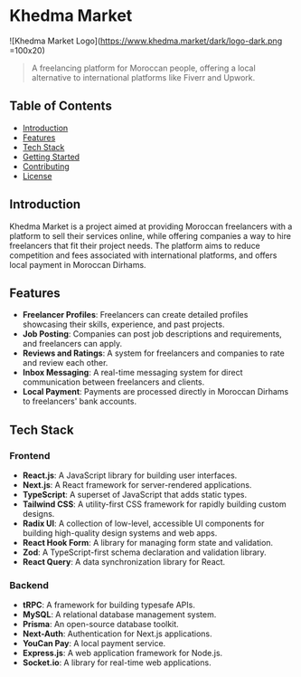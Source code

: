 # Khedma Market

![Khedma Market Logo](https://www.khedma.market/dark/logo-dark.png =100x20)

> A freelancing platform for Moroccan people, offering a local alternative to international platforms like Fiverr and Upwork.

## Table of Contents

- [Introduction](#introduction)
- [Features](#features)
- [Tech Stack](#tech-stack)
- [Getting Started](#getting-started)
- [Contributing](#contributing)
- [License](#license)

## Introduction

Khedma Market is a project aimed at providing Moroccan freelancers with a platform to sell their services online, while offering companies a way to hire freelancers that fit their project needs. The platform aims to reduce competition and fees associated with international platforms, and offers local payment in Moroccan Dirhams.

## Features

- **Freelancer Profiles**: Freelancers can create detailed profiles showcasing their skills, experience, and past projects.
- **Job Posting**: Companies can post job descriptions and requirements, and freelancers can apply.
- **Reviews and Ratings**: A system for freelancers and companies to rate and review each other.
- **Inbox Messaging**: A real-time messaging system for direct communication between freelancers and clients.
- **Local Payment**: Payments are processed directly in Moroccan Dirhams to freelancers' bank accounts.

## Tech Stack

### Frontend

- **React.js**: A JavaScript library for building user interfaces.
- **Next.js**: A React framework for server-rendered applications.
- **TypeScript**: A superset of JavaScript that adds static types.
- **Tailwind CSS**: A utility-first CSS framework for rapidly building custom designs.
- **Radix UI**: A collection of low-level, accessible UI components for building high-quality design systems and web apps.
- **React Hook Form**: A library for managing form state and validation.
- **Zod**: A TypeScript-first schema declaration and validation library.
- **React Query**: A data synchronization library for React.

### Backend

- **tRPC**: A framework for building typesafe APIs.
- **MySQL**: A relational database management system.
- **Prisma**: An open-source database toolkit.
- **Next-Auth**: Authentication for Next.js applications.
- **YouCan Pay**: A local payment service.
- **Express.js**: A web application framework for Node.js.
- **Socket.io**: A library for real-time web applications.

